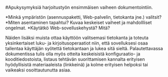 ﻿#Apukysymyksiä harjoitustyön ensimmäisen vaiheen dokumentointiin.

*Minkä ympäristön (asennuspaketti, Web-palvelin, tietokanta jne.) valitsit?
*Miten asentaminen tapahtui? Kuvaa keskeiset vaiheet ja mahdollliset ongelmat.
*Käytätkö Web-sovelluskehystä? Mitä?

Näiden lisäksi muista ottaa käyttöön valitsemasi tietokanta ja toteuta yksinkertaiset luku- ja kirjoitusoperaatiot niin, että sovelluksesi osaa tallentaa käyttäjän syötettä tietokantaan ja lukea sitä sieltä. Palautettavassa dokumentissa tulis olla myös otteita keskeisistä konfiguraatio- ja kooditiedostoista, listaus tehtävän suorittamisen kannalta erityisen hyödyllisistä materiaaleista (linkkeinä) ja kolme erityisen helpoksi tai vaikeaksi osoittautunutta asiaa.
